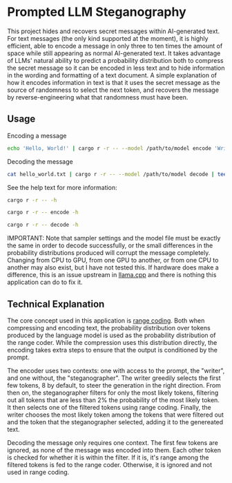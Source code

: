 # Prompted LLM Steganography
This project hides and recovers secret messages within AI-generated text. For text messages (the only kind supported at the moment), it is highly efficient, able to encode a message in only three to ten times the amount of space while still appearing as normal AI-generated text. It takes advantage of LLMs' natural ability to predict a probability distribution both to compress the secret message so it can be encoded in less text and to hide information in the wording and formatting of a text document. A simple explanation of how it encodes information in text is that it uses the secret message as the source of randomness to select the next token, and recovers the message by reverse-engineering what that randomness must have been.

## Usage
Encoding a message
```bash
echo 'Hello, World!' | cargo r -r -- --model /path/to/model encode 'Write a paragraph explaning the origins of the term "Hello, World!".' | tee hello_world.txt
```

Decoding the message
```bash
cat hello_world.txt | cargo r -r -- --model /path/to/model decode | tee decoded.txt
```

See the help text for more information:
```bash
cargo r -r -- -h
```
```bash
cargo r -r -- encode -h
```
```bash
cargo r -r -- decode -h
```

IMPORTANT: Note that sampler settings and the model file must be exactly the same in order to decode successfully, or the small differences in the probability distributions produced will corrupt the message completely. Changing from CPU to GPU, from one GPU to another, or from one CPU to another may also exist, but I have not tested this. If hardware does make a difference, this is an issue upstream in [llama.cpp](https://github.com/ggerganov/llama.cpp) and there is nothing this application can do to fix it.

## Technical Explanation
The core concept used in this application is [range coding](https://en.wikipedia.org/wiki/Range_coding). Both when compressing and encoding text, the probability distribution over tokens produced by the language model is used as the probability distribution of the range coder. While the compression uses this distribution directly, the encoding takes extra steps to ensure that the output is conditioned by the prompt.

The encoder uses two contexts: one with access to the prompt, the "writer", and one without, the "steganographer". The writer greedily selects the first few tokens, 8 by default, to steer the generation in the right direction. From then on, the steganographer filters for only the most likely tokens, filtering out all tokens that are less than 2% the probability of the most likely token. It then selects one of the filtered tokens using range coding. Finally, the writer chooses the most likely token among the tokens that were filtered out and the token that the steganographer selected, adding it to the genereated text.

Decoding the message only requires one context. The first few tokens are ignored, as none of the message was encoded into them. Each other token is checked for whether it is within the filter. If it is, it's range among the filtered tokens is fed to the range coder. Otherwise, it is ignored and not used in range coding.
